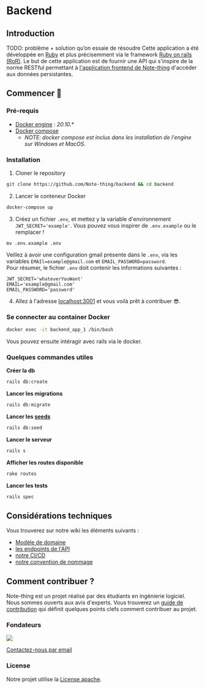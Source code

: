 # Backend
## Introduction
TODO: problème + solution qu’on essaie de résoudre
Cette application a été développée en [Ruby](https://www.ruby-lang.org/en/) et plus précisemment via le framework [Ruby on rails (RoR)](https://rubyonrails.org/).
Le but de cette application est de fournir une API qui s'inspire de la norme RESTful permettant à [l'application frontend de Note-thing](https://github.com/Note-thing/frontend) d'accéder aux données persistantes.

## Commencer 🏁
### Pré-requis
- [Docker engine](https://docs.docker.com/engine/install/) : *20.10.**
- [Docker compose](https://docs.docker.com/compose/install/) 
  - *NOTE: docker compose est inclus dans les installation de l'engine sur Windows et MacOS*.

### Installation
1. Cloner le repository
```bash
git clone https://github.com/Note-thing/backend && cd backend
```

2. Lancer le conteneur Docker 
```bash
docker-compose up
```
3. Créez un fichier `.env`, et mettez y la variable d'environnement `JWT_SECRET='example'`. Vous pouvez vous inspirer de `.env.example` ou le remplacer ! 
```
mv .env.example .env
```
Veillez à avoir une configuration gmail présente dans le `.env`, via les variables `EMAIl=example@gmail.com` et `EMAIL_PASSWORD=password`.  
Pour résumer, le fichier `.env` doit contenir les informations suivantes : 
```
JWT_SECRET='whateverYouWant'
EMAIL='example@gmail.com'
EMAIL_PASSWORD='password'
```

4. Allez à l'adresse [localhost:3001](http://localhost:3001/) et vous voilà prêt à contribuer 😎. 

### Se connecter au container Docker
```bash
docker exec -it backend_app_1 /bin/bash
```
Vous pouvez ensuite intéragir avec rails via le docker.

### Quelques commandes utiles
**Créer la db**
```bash
rails db:create
```

**Lancer les migrations**
```bash
rails db:migrate
```

**Lancer les [seeds](db/seeds.rb)**
```bash
rails db:seed
```

**Lancer le serveur**
```bash
rails s
```

**Afficher les routes disponible**
```bash
rake routes
```

**Lancer les tests**
```bash
rails spec
```

## Considérations techniques
Vous trouverez sur notre wiki les éléments suivants : 
- [Modèle de domaine](https://github.com/Note-thing/backend/wiki/Mod%C3%A8le-de-domaine)
- [les endpoints de l'API](https://github.com/Note-thing/backend/wiki/Routes)
- [notre CI/CD](https://github.com/Note-thing/backend/wiki/CI---CD)
- [notre convention de nommage](https://github.com/Note-thing/backend/wiki/Conventions-de-nommage)

## Comment contribuer ?
Note-thing est un projet réalisé par des étudiants en ingénierie logiciel. Nous sommes ouverts aux avis d'experts.
Vous trouverez un [guide de contribution](CONTRIBUTING.md) qui définit quelques points clefs comment contribuer au projet.

### Fondateurs
<a href="https://github.com/note-thing/backend/graphs/contributors">
<img src="https://contrib.rocks/image?repo=note-thing/backend" />
</a>

[Contactez-nous par email](mailto:note-thing@protonmail.ch)

### License
Notre projet utilise la [License apache](LICENSE).

